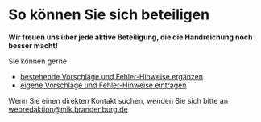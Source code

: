 # So können Sie sich beteiligen

**Wir freuen uns über jede aktive Beteiligung, die die Handreichung noch besser macht!**

Sie können gerne
* [bestehende Vorschläge und Fehler-Hinweise ergänzen](https://github.com/BB-Open/open-data-handreichung/issues)
* [eigene Vorschläge und Fehler-Hinweise eintragen](https://github.com/BB-Open/open-data-handreichung/issues/new/choose)

Wenn Sie einen direkten Kontakt suchen, wenden Sie sich bitte an webredaktion@mik.brandenburg.de
